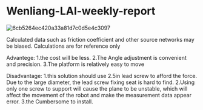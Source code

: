 # Wenliang-LAI-weekly-report

![6cb5264ec420a33a81d7c0d5e4c3097](https://github.com/FURP-2023-2024/Wenliang-LAI-weekly-report/assets/162576582/e441d891-6e90-431b-b9ce-88caebf1ddf8)

Calculated data such as friction coefficient and other source networks may be biased. Calculations are for reference only

Advantege: 
1.the cost will be less. 
2.The Angle adjustment is convenient and precision. 
3.The platform is relatively easy to move

Disadvantage: 
1.this solution should use 2.5in lead screw to afford the force. Due to the large diameter, the lead screw fixing seat is hard to find. 
2.Using only one screw to support will cause the plane to be unstable, which will affect the movement of the robot and make the measurement data appear error. 
3.the Cumbersome to install.
